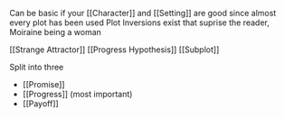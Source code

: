 Can be basic if your [[Character]] and [[Setting]] are good since almost every plot has been used
Plot Inversions exist that suprise the reader, Moiraine being a woman

[[Strange Attractor]]
[[Progress Hypothesis]]
[[Subplot]]

Split into three
- [[Promise]]
- [[Progress]] (most important)
- [[Payoff]]

